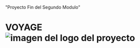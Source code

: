"Proyecto Fin del Segundo Modulo"

 # VOYAGE ![imagen del logo del proyecto](../Crud-Servicios/img/Asset%201%402x%20(2).png) 
 
